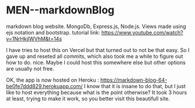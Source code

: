 # MEN--markdownBlog
markdown blog website. MongoDb, Express.js, Node.js. Views made using ejs notation and bootstrap.
tutorial link: https://www.youtube.com/watch?v=1NrHkjlWVhM&t=14s

I have tries to host this on Vercel but that turned out to not be that easy. So I gave up and reseted all commits, which also took me a while to figure out how to do. nice.
Maybe I could host this somewhere else but other options are usually not free.

OK, the app is now hosted on Heroku : https://markdown-blog-64-be0fe7ddd829.herokuapp.com/
I know that it is insane to do that, but I just like to host everything because what is the point otherwise? 
It took 3 hours at least, trying to make it work, so you better visit this beautifull site.
